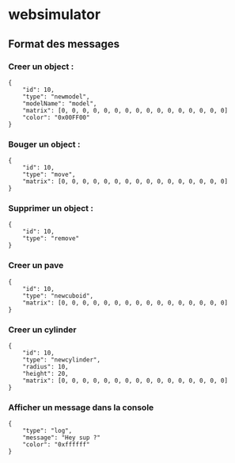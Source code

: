 # websimulator

## Format des messages

### Creer un object :
    {
        "id": 10,
        "type": "newmodel",
        "modelName": "model",
        "matrix": [0, 0, 0, 0, 0, 0, 0, 0, 0, 0, 0, 0, 0, 0, 0, 0]
        "color": "0x00FF00"
    }

### Bouger un object :
    {
        "id": 10,
        "type": "move",
        "matrix": [0, 0, 0, 0, 0, 0, 0, 0, 0, 0, 0, 0, 0, 0, 0, 0]
    }

### Supprimer un object :
    {
        "id": 10,
        "type": "remove"
    }
### Creer un pave
    {
        "id": 10,
        "type": "newcuboid",
        "matrix": [0, 0, 0, 0, 0, 0, 0, 0, 0, 0, 0, 0, 0, 0, 0, 0]
    }
### Creer un cylinder
    {
        "id": 10,
        "type": "newcylinder",
        "radius": 10,
        "height": 20,
        "matrix": [0, 0, 0, 0, 0, 0, 0, 0, 0, 0, 0, 0, 0, 0, 0, 0]
    }

### Afficher un message dans la console
    {
        "type": "log",
        "message": "Hey sup ?"
        "color": "0xffffff"
    }

